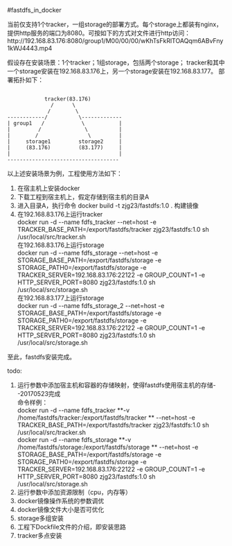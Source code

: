 #fastdfs_in_docker
<p>
当前仅支持1个tracker，一组storage的部署方式。每个storage上都装有nginx，提供http服务的端口为8080。可按如下的方式对文件进行http访问：http://192.168.83.176:8080/group1/M00/00/00/wKhTsFkRlTOAQqm6ABvFny1kWJ4443.mp4
</p>
<p>
假设存在安装场景：1个tracker；1组storage，包括两个storage；
tracker和其中一个storage安装在192.168.83.176上，另一个storage安装在192.168.83.177。
部署拓扑如下：
</p>
<pre><code>
            tracker(83.176)
              /      \
             /        \
------------/          \-------------
| group1   /            \           |
|         /              \          |
|        /                \         |
|     storage1         storage2     |
|     (83.176)         (83.177)     |
|                                   |
------------------------------------
</code></pre>
<p>
以上述安装场景为例，工程使用方法如下：
<ol>
<li>在宿主机上安装docker</li>
<li>下载工程到宿主机上，假定存储到宿主机的目录A</li>
<li>进入目录A，执行命令
   docker build -t zjg23/fastdfs:1.0 .
   构建镜像</li>
<li>在192.168.83.176上运行tracker<br />
   docker run -d --name fdfs_tracker --net=host -e TRACKER_BASE_PATH=/export/fastdfs/tracker zjg23/fastdfs:1.0 sh /usr/local/src/tracker.sh<br />  
   在192.168.83.176上运行storage<br />
   docker run -d --name fdfs_storage --net=host -e STORAGE_BASE_PATH=/export/fastdfs/storage  -e STORAGE_PATH0=/export/fastdfs/storage -e TRACKER_SERVER=192.168.83.176:22122 -e GROUP_COUNT=1 -e HTTP_SERVER_PORT=8080 zjg23/fastdfs:1.0 sh /usr/local/src/storage.sh<br />     
   在192.168.83.177上运行storage<br />     
   docker run -d --name fdfs_storage_2 --net=host -e STORAGE_BASE_PATH=/export/fastdfs/storage  -e STORAGE_PATH0=/export/fastdfs/storage -e TRACKER_SERVER=192.168.83.176:22122 -e GROUP_COUNT=1 -e HTTP_SERVER_PORT=8080 zjg23/fastdfs:1.0 sh /usr/local/src/storage.sh</li>
</ol>
至此，fastdfs安装完成。
</p>

<p>
todo:
<ol>
<li>运行参数中添加宿主机和容器的存储映射，使得fastdfs使用宿主机的存储--20170523完成<br />
命令样例：<br />
docker run -d --name fdfs_tracker  **-v /home/fastdfs/tracker:/export/fastdfs/tracker ** --net=host -e TRACKER_BASE_PATH=/export/fastdfs/tracker zjg23/fastdfs:1.0 sh /usr/local/src/tracker.sh<br />
docker run -d --name fdfs_storage  **-v /home/fastdfs/storage:/export/fastdfs/storage ** --net=host -e STORAGE_BASE_PATH=/export/fastdfs/storage -e STORAGE_PATH0=/export/fastdfs/storage -e TRACKER_SERVER=192.168.83.176:22122 -e GROUP_COUNT=1 -e HTTP_SERVER_PORT=8080 zjg23/fastdfs:1.0 sh /usr/local/src/storage.sh<br />
</li>
<li>运行参数中添加资源限制（cpu，内存等）</li>
<li>docker镜像操作系统的参数调优</li>
<li>docker镜像文件大小是否可优化</li>
<li>storage多组安装</li>
<li>工程下Dockfile文件的介绍，即安装思路</li>
<li>tracker多点安装</li>
</ol>
</p>